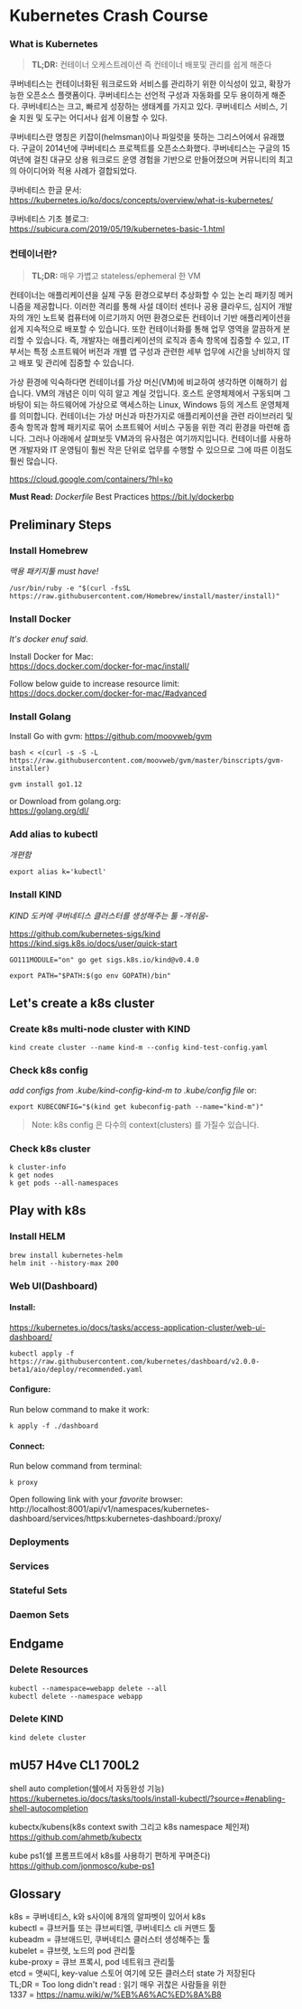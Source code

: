 # Kubernetes Crash Course

### What is Kubernetes

> **TL;DR:** 컨테이너 오케스트레이션 즉 컨테이너 배포및 관리를 쉽게 해준다

쿠버네티스는 컨테이너화된 워크로드와 서비스를 관리하기 위한 이식성이 있고, 확장가능한 오픈소스 플랫폼이다. 쿠버네티스는 선언적 구성과 자동화를 모두 용이하게 해준다. 쿠버네티스는 크고, 빠르게 성장하는 생태계를 가지고 있다. 쿠버네티스 서비스, 기술 지원 및 도구는 어디서나 쉽게 이용할 수 있다.

쿠버네티스란 명칭은 키잡이(helmsman)이나 파일럿을 뜻하는 그리스어에서 유래했다. 구글이 2014년에 쿠버네티스 프로젝트를 오픈소스화했다. 쿠버네티스는 구글의 15여년에 걸친 대규모 상용 워크로드 운영 경험을 기반으로 만들어졌으며 커뮤니티의 최고의 아이디어와 적용 사례가 결합되었다.

쿠버네티스 한글 문서:  
https://kubernetes.io/ko/docs/concepts/overview/what-is-kubernetes/

쿠버네티스 기초 블로그:  
https://subicura.com/2019/05/19/kubernetes-basic-1.html


### 컨테이너란?

> **TL;DR:** 매우 가볍고 stateless/ephemeral 한 VM 

컨테이너는 애플리케이션을 실제 구동 환경으로부터 추상화할 수 있는 논리 패키징 메커니즘을 제공합니다. 이러한 격리를 통해 사설 데이터 센터나 공용 클라우드, 심지어 개발자의 개인 노트북 컴퓨터에 이르기까지 어떤 환경으로든 컨테이너 기반 애플리케이션을 쉽게 지속적으로 배포할 수 있습니다. 또한 컨테이너화를 통해 업무 영역을 깔끔하게 분리할 수 있습니다. 즉, 개발자는 애플리케이션의 로직과 종속 항목에 집중할 수 있고, IT 부서는 특정 소프트웨어 버전과 개별 앱 구성과 관련한 세부 업무에 시간을 낭비하지 않고 배포 및 관리에 집중할 수 있습니다.

가상 환경에 익숙하다면 컨테이너를 가상 머신(VM)에 비교하여 생각하면 이해하기 쉽습니다. VM의 개념은 이미 익히 알고 계실 것입니다. 호스트 운영체제에서 구동되며 그 바탕이 되는 하드웨어에 가상으로 액세스하는 Linux, Windows 등의 게스트 운영체제를 의미합니다. 컨테이너는 가상 머신과 마찬가지로 애플리케이션을 관련 라이브러리 및 종속 항목과 함께 패키지로 묶어 소프트웨어 서비스 구동을 위한 격리 환경을 마련해 줍니다. 그러나 아래에서 살펴보듯 VM과의 유사점은 여기까지입니다. 컨테이너를 사용하면 개발자와 IT 운영팀이 훨씬 작은 단위로 업무를 수행할 수 있으므로 그에 따른 이점도 훨씬 많습니다.

https://cloud.google.com/containers/?hl=ko

**Must Read:** _Dockerfile_ Best Practices https://bit.ly/dockerbp 

## Preliminary Steps

### Install Homebrew
_맥용 패키지툴 must have!_

    /usr/bin/ruby -e "$(curl -fsSL https://raw.githubusercontent.com/Homebrew/install/master/install)"


### Install Docker

_It's docker enuf said._

Install Docker for Mac:  
https://docs.docker.com/docker-for-mac/install/

Follow below guide to increase resource limit:  
https://docs.docker.com/docker-for-mac/#advanced


### Install Golang
Install Go with gvm:
https://github.com/moovweb/gvm

    bash < <(curl -s -S -L https://raw.githubusercontent.com/moovweb/gvm/master/binscripts/gvm-installer)

    gvm install go1.12
or Download from golang.org:  
https://golang.org/dl/

### Add alias to kubectl
_개편함_

    export alias k='kubectl'

### Install KIND
_KIND 도커에 쿠버네티스 클러스터를 생성해주는 툴 -개쉬움-_

https://github.com/kubernetes-sigs/kind  
https://kind.sigs.k8s.io/docs/user/quick-start

    GO111MODULE="on" go get sigs.k8s.io/kind@v0.4.0

    export PATH="$PATH:$(go env GOPATH)/bin"


## Let's create a k8s cluster

### Create k8s multi-node cluster with KIND

    kind create cluster --name kind-m --config kind-test-config.yaml

### Check k8s config  
_add configs from .kube/kind-config-kind-m to .kube/config file_
or:

    export KUBECONFIG="$(kind get kubeconfig-path --name="kind-m")"

>Note: k8s config 은 다수의 context(clusters) 를 가질수 있습니다.
### Check k8s cluster

    k cluster-info
    k get nodes
    k get pods --all-namespaces

## Play with k8s

### Install HELM
    brew install kubernetes-helm
    helm init --history-max 200
### Web UI(Dashboard)
#### Install:
https://kubernetes.io/docs/tasks/access-application-cluster/web-ui-dashboard/

    kubectl apply -f https://raw.githubusercontent.com/kubernetes/dashboard/v2.0.0-beta1/aio/deploy/recommended.yaml

#### Configure:
Run below command to make it work:

    k apply -f ./dashboard

#### Connect:

Run below command from terminal:

    k proxy

Open following link with your _favorite_ browser:  
http://localhost:8001/api/v1/namespaces/kubernetes-dashboard/services/https:kubernetes-dashboard:/proxy/

### Deployments

### Services

### Stateful Sets

### Daemon Sets

## Endgame

### Delete Resources
    kubectl --namespace=webapp delete --all
    kubectl delete --namespace webapp

### Delete KIND

    kind delete cluster

## mU57 H4ve CL1 700L2
shell auto completion(쉘에서 자동완성 기능)  
https://kubernetes.io/docs/tasks/tools/install-kubectl/?source=#enabling-shell-autocompletion

kubectx/kubens(k8s context swith 그리고 k8s namespace 체인져)  
https://github.com/ahmetb/kubectx

kube ps1(쉘 프롬프트에서 k8s를 사용하기 편하게 꾸며준다)  
https://github.com/jonmosco/kube-ps1

## Glossary

k8s = 쿠버네티스, k와 s사이에 8개의 알파벳이 있어서 k8s  
kubectl = 큐브커틀 또는 큐브씨티엘, 쿠버네티스 cli 커맨드 툴  
kubeadm = 큐브애드민, 쿠버네티스 클러스터 생성해주는 툴  
kubelet = 큐브렛, 노드의 pod 관리툴  
kube-proxy = 큐브 프록시, pod 네트워크 관리툴  
etcd = 앳씨디, key-value 스토어 여기에 모든 클러스터 state 가 저장된다  
TL;DR = Too long didn't read : 읽기 매우 귀찮은 사람들을 위한  
1337 = https://namu.wiki/w/%EB%A6%AC%ED%8A%B8
